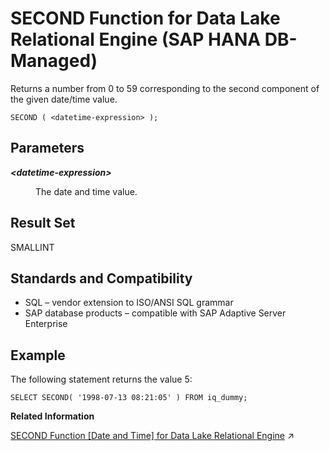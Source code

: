 <!-- loioff2ca422e5af48f58bd55ec839860dd4 -->

# SECOND Function for Data Lake Relational Engine \(SAP HANA DB-Managed\)

Returns a number from 0 to 59 corresponding to the second component of the given date/time value.



```
SECOND ( <datetime-expression> );
```



<a name="loioff2ca422e5af48f58bd55ec839860dd4__section_kg4_yz5_vrb"/>

## Parameters


<dl>
<dt><b>

*<datetime-expression\>*

</b></dt>
<dd>

The date and time value.



</dd>
</dl>



<a name="loioff2ca422e5af48f58bd55ec839860dd4__section_slc_zz5_vrb"/>

## Result Set

SMALLINT



<a name="loioff2ca422e5af48f58bd55ec839860dd4__section_d1m_zz5_vrb"/>

## Standards and Compatibility

-   SQL – vendor extension to ISO/ANSI SQL grammar
-   SAP database products – compatible with SAP Adaptive Server Enterprise



<a name="loioff2ca422e5af48f58bd55ec839860dd4__section_gw2_11v_vrb"/>

## Example

The following statement returns the value 5:

```
SELECT SECOND( '1998-07-13 08:21:05' ) FROM iq_dummy;
```

**Related Information**  


[SECOND Function \[Date and Time\] for Data Lake Relational Engine](https://help.sap.com/viewer/19b3964099384f178ad08f2d348232a9/2024_1_QRC/en-US/a57dc03b84f210158836c9258c67e700.html "Returns a number from 0 to 59 corresponding to the second component of the given date/time value.") :arrow_upper_right:

